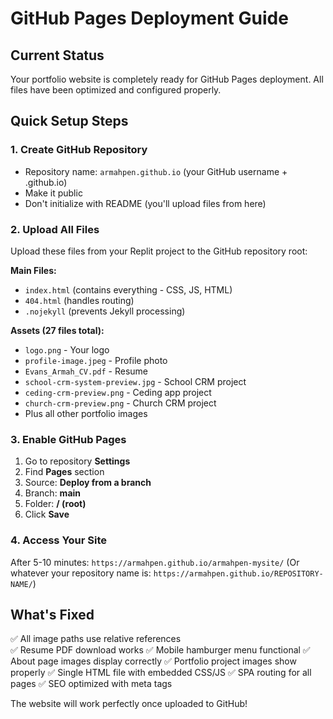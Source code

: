 # GitHub Pages Deployment Guide

## Current Status
Your portfolio website is completely ready for GitHub Pages deployment. All files have been optimized and configured properly.

## Quick Setup Steps

### 1. Create GitHub Repository
- Repository name: `armahpen.github.io` (your GitHub username + .github.io)
- Make it public
- Don't initialize with README (you'll upload files from here)

### 2. Upload All Files
Upload these files from your Replit project to the GitHub repository root:

**Main Files:**
- `index.html` (contains everything - CSS, JS, HTML)
- `404.html` (handles routing)
- `.nojekyll` (prevents Jekyll processing)

**Assets (27 files total):**
- `logo.png` - Your logo
- `profile-image.jpeg` - Profile photo  
- `Evans_Armah_CV.pdf` - Resume
- `school-crm-system-preview.jpg` - School CRM project
- `ceding-crm-preview.png` - Ceding app project
- `church-crm-preview.png` - Church CRM project
- Plus all other portfolio images

### 3. Enable GitHub Pages
1. Go to repository **Settings**
2. Find **Pages** section
3. Source: **Deploy from a branch**
4. Branch: **main**
5. Folder: **/ (root)**
6. Click **Save**

### 4. Access Your Site
After 5-10 minutes: `https://armahpen.github.io/armahpen-mysite/`
(Or whatever your repository name is: `https://armahpen.github.io/REPOSITORY-NAME/`)

## What's Fixed
✅ All image paths use relative references  
✅ Resume PDF download works
✅ Mobile hamburger menu functional
✅ About page images display correctly
✅ Portfolio project images show properly
✅ Single HTML file with embedded CSS/JS
✅ SPA routing for all pages
✅ SEO optimized with meta tags

The website will work perfectly once uploaded to GitHub!